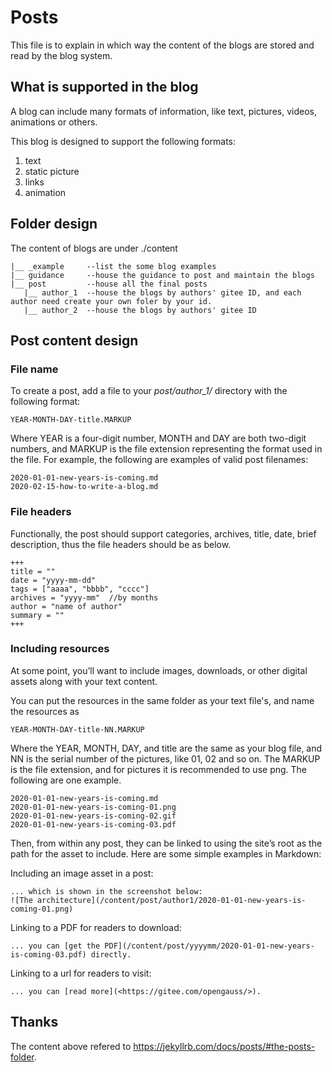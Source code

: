 # Posts
This file is to explain in which way the content of the blogs are stored and read by the blog system.

## What is supported in the blog
A blog can include many formats of information, like text, pictures, videos, animations or others. 

This blog is designed to support the following formats:

1. text
2. static picture
3. links
4. animation

## Folder design
The content of blogs are under ./content

```
|__ _example     --list the some blog examples
|__ guidance     --house the guidance to post and maintain the blogs
|__ post         --house all the final posts
   |__ author_1  --house the blogs by authors' gitee ID, and each author need create your own foler by your id.
   |__ author_2  --house the blogs by authors' gitee ID

```

## Post content design
### File name
To create a post, add a file to your _post/author_1/_ directory with the following format:

```
YEAR-MONTH-DAY-title.MARKUP
```
Where YEAR is a four-digit number, MONTH and DAY are both two-digit numbers, and MARKUP is the file extension representing the format used in the file. For example, the following are examples of valid post filenames:
```
2020-01-01-new-years-is-coming.md
2020-02-15-how-to-write-a-blog.md
```

### File headers
Functionally, the post should support categories, archives, title, date, brief description, thus the file headers should be as below.
```
+++
title = ""
date = "yyyy-mm-dd"
tags = ["aaaa", "bbbb", "cccc"]
archives = "yyyy-mm"  //by months
author = "name of author"
summary = ""
+++
```

### Including resources

At some point, you’ll want to include images, downloads, or other digital assets along with your text content. 

You can put the resources in the same folder as your text file's, and name the resources as 
```
YEAR-MONTH-DAY-title-NN.MARKUP
```
Where the YEAR, MONTH, DAY, and title are the same as your blog file, and NN is the serial number of the pictures, like 01, 02 and so on. The MARKUP is the file extension, and for pictures it is recommended to use png.
The following are one example.
```
2020-01-01-new-years-is-coming.md
2020-01-01-new-years-is-coming-01.png
2020-01-01-new-years-is-coming-02.gif
2020-01-01-new-years-is-coming-03.pdf
```
Then, from within any post, they can be linked to using the site’s root as the path for the asset to include. Here are some simple examples in Markdown:

Including an image asset in a post:
```
... which is shown in the screenshot below:
![The architecture](/content/post/author1/2020-01-01-new-years-is-coming-01.png)
```

Linking to a PDF for readers to download:
```
... you can [get the PDF](/content/post/yyyymm/2020-01-01-new-years-is-coming-03.pdf) directly.
```
Linking to a url for readers to visit:
```
... you can [read more](<https://gitee.com/opengauss/>).
```

## Thanks
The content above refered to <https://jekyllrb.com/docs/posts/#the-posts-folder>. 
